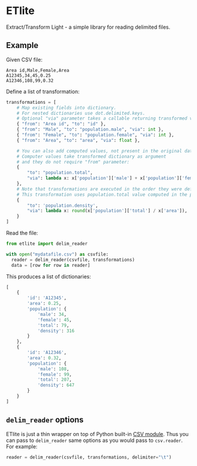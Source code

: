 # ETlite

Extract/Transform Light - a simple library for reading delimited files.

## Example

Given CSV file:

```
Area id,Male,Female,Area
A12345,34,45,0.25
A12346,108,99,0.32
```

Define a list of transformation:

```python
transformations = [
    # Map existing fields into dictionary.
    # For nested dictionaries use dot.delimited.keys.
    # Optional "via" parameter takes a callable returning transformed value.
    { "from": "Area id", "to": "id" },
    { "from": "Male", "to": "population.male", "via": int },
    { "from": "Female", "to": "population.female", "via": int },
    { "from": "Area", "to": "area", "via": float },

    # You can also add computed values, not present in the original data source.
    # Computer values take transformed dictionary as argument
    # and they do not require "from" parameter:
    {
        "to": "population.total",
        "via": lambda x: x['population']['male'] + x['population']['female']
    },
    # Note that transformations are executed in the order they were defined.
    # This transformation uses population.total value computed in the previous step:
    {
        "to": 'population.density',
        "via": lambda x: round(x['population']['total'] / x['area']),
    }
]
```

Read the file:

```python
from etlite import delim_reader

with open("mydatafile.csv") as csvfile:
  reader = delim_reader(csvfile, transformations)
  data = [row for row in reader]
```

This produces a list of dictionaries:

```python
[
    {
        'id': 'A12345',
        'area': 0.25,
        'population': {
            'male': 34,
            'female': 45,
            'total': 79,
            'density': 316
        }
    },
    {
        'id': 'A12346',
        'area': 0.32,
        'population': {
            'male': 108,
            'female': 99,
            'total': 207,
            'density': 647
        }
    }
]
```

## `delim_reader` options

ETlite is just a thin wrapper on top of Python built-in [CSV module](https://docs.python.org/3/library/csv.html). Thus you can pass to `delim_reader` same options as you would pass to `csv.reader`. For example:

```python
reader = delim_reader(csvfile, transformations, delimiter="\t")
```
